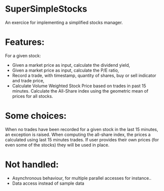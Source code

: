 # SuperSimpleStocks
An exercice for implementing a simplified stocks manager.

# Features: 
For a given stock: 
  - Given a market price as input, calculate the dividend yield,
  - Given a market price as input, calculate the P/E ratio,
  - Record a trade, with timestamp, quantity of shares, buy or sell indicator and trade price,
  - Calculate Volume Weighted Stock Price based on trades in past 15 minutes.
 Calculate the All-Share index using the geometric mean of prices for all stocks.

# Some choices: 
When no trades have been recorded for a given stock in the last 15 minutes, an exception is raised.
When computing the all-share index, the prices a calculated using last 15 minutes trades. If user provides their
own prices (for even some of the stocks) they will be used in place.
# Not handled: 
- Asynchronous behaviour, for multiple parallel accesses for instance..
- Data access instead of sample data
